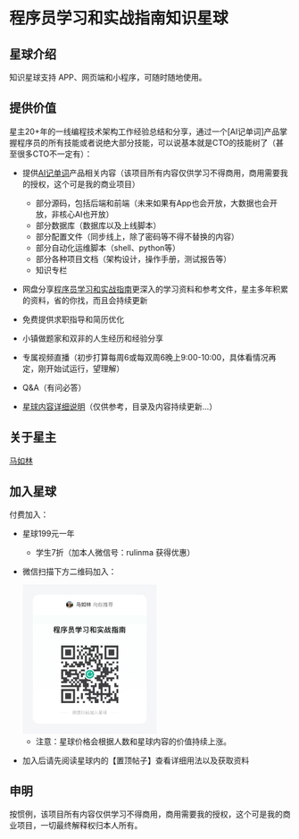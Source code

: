 # 程序员学习和实战指南知识星球

## 星球介绍

知识星球支持 APP、网页端和小程序，可随时随地使用。

## 提供价值

星主20+年的一线编程技术架构工作经验总结和分享，通过一个[AI记单词]产品掌握程序员的所有技能或者说绝大部分技能，可以说基本就是CTO的技能树了（甚至很多CTO不一定有）：

* 提供[AI记单词](https://www.xianglesong.com/)产品相关内容（该项目所有内容仅供学习不得商用，商用需要我的授权，这个可是我的商业项目）
  * 部分源码，包括后端和前端（未来如果有App也会开放，大数据也会开放，非核心AI也开放）
  * 部分数据库（数据库以及上线脚本）
  * 部分配置文件（同步线上，除了密码等不得不替换的内容）
  * 部分自动化运维脚本（shell、python等）
  * 部分各种项目文档（架构设计，操作手册，测试报告等）
  * 知识专栏
* 网盘分享[程序员学习和实战指南](https://github.com/rulinma/it)更深入的学习资料和参考文件，星主多年积累的资料，省的你找，而且会持续更新
* 免费提供求职指导和简历优化
* 小镇做题家和双非的人生经历和经验分享
* 专属视频直播（初步打算每周6或每双周6晚上9:00-10:00，具体看情况再定，刚开始试运行，望理解）
* Q&A（有问必答）

* [星球内容详细说明](contents.md)（仅供参考，目录及内容持续更新...）

## 关于星主

[马如林](https://github.com/rulinma/resume)

## 加入星球

付费加入：

* 星球199元一年
  * 学生7折（加本人微信号：rulinma 获得优惠）
* 微信扫描下方二维码加入：

  <img src="images/star.jpeg" width="50%" alt="知识星球"/>

  * 注意：星球价格会根据人数和星球内容的价值持续上涨。
* 加入后请先阅读星球内的【置顶帖子】查看详细用法以及获取资料

## 申明

按惯例，该项目所有内容仅供学习不得商用，商用需要我的授权，这个可是我的商业项目，一切最终解释权归本人所有。
